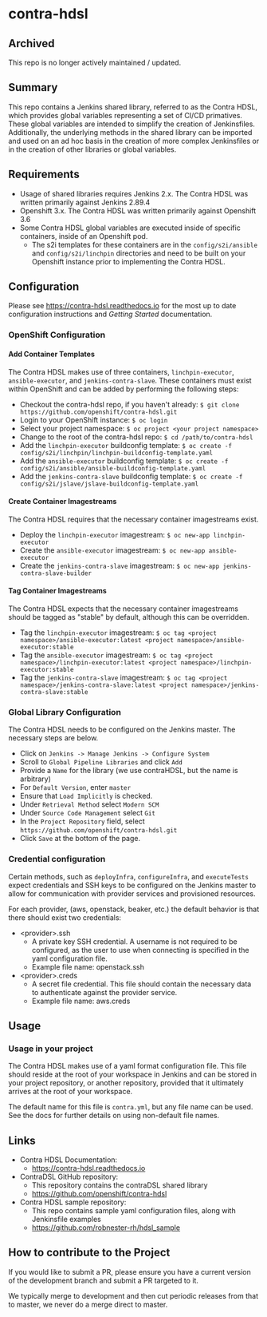 # contra-hdsl

## Archived

This repo is no longer actively maintained / updated.

## Summary

This repo contains a Jenkins shared library, referred to as the Contra HDSL, which provides global variables representing a set of CI/CD primatives. These global variables are intended to simplify the creation of Jenkinsfiles. Additionally, the underlying methods in the shared library can be imported and used on an ad hoc basis in the creation of more complex Jenkinsfiles or in the creation of other libraries or global variables.

## Requirements

* Usage of shared libraries requires Jenkins 2.x. The Contra HDSL was written primarily against Jenkins 2.89.4
* Openshift 3.x. The Contra HDSL was written primarily against Openshift 3.6
* Some Contra HDSL global variables are executed inside of specific containers, inside of an Openshift pod.
  * The s2i templates for these containers are in the ```config/s2i/ansible``` and ```config/s2i/linchpin``` directories and need to be built on your Openshift instance prior to implementing the Contra HDSL.
  
## Configuration

Please see https://contra-hdsl.readthedocs.io for the most up to date configuration instructions and *Getting Started* documentation. 

### OpenShift Configuration
#### Add Container Templates
The Contra HDSL makes use of three containers, ```linchpin-executor```,  ```ansible-executor```, and ```jenkins-contra-slave```. These containers must exist within OpenShift and can be added by performing the following steps:
* Checkout the contra-hdsl repo, if you haven't already: ```$ git clone https://github.com/openshift/contra-hdsl.git```
* Login to your OpenShift instance: ```$ oc login```
* Select your project namespace: ```$ oc project <your project namespace>```
* Change to the root of the contra-hdsl repo: ```$ cd /path/to/contra-hdsl```
* Add the ```linchpin-executor``` buildconfig template: ```$ oc create -f config/s2i/linchpin/linchpin-buildconfig-template.yaml```
* Add the ```ansible-executor``` buildconfig template: ```$ oc create -f config/s2i/ansible/ansible-buildconfig-template.yaml```
* Add the ```jenkins-contra-slave``` buildconfig template: ```$ oc create -f config/s2i/jslave/jslave-buildconfig-template.yaml```

#### Create Container Imagestreams
The Contra HDSL requires that the necessary container imagestreams exist.
* Deploy the ```linchpin-executor``` imagestream: ```$ oc new-app linchpin-executor```
* Create the ```ansible-executor``` imagestream: ```$ oc new-app ansible-executor```
* Create the ```jenkins-contra-slave``` imagestream: ```$ oc new-app jenkins-contra-slave-builder```


#### Tag Container Imagestreams
The Contra HDSL expects that the necessary container imagestreams should be tagged as "stable" by default, although this can be overridden.
* Tag the ```linchpin-executor``` imagestream: ```$ oc tag <project namespace>/ansible-executor:latest <project namespace>/ansible-executor:stable```
* Tag the ```ansible-executor``` imagestream: ```$ oc tag <project namespace>/linchpin-executor:latest <project namespace>/linchpin-executor:stable```
* Tag the ```jenkins-contra-slave``` imagestream: ```$ oc tag <project namespace>/jenkins-contra-slave:latest <project namespace>/jenkins-contra-slave:stable```

### Global Library Configuration
The Contra HDSL needs to be configured on the Jenkins master. The necessary steps are below.
* Click on ```Jenkins -> Manage Jenkins -> Configure System```
* Scroll to ```Global Pipeline Libraries``` and click ```Add```
* Provide a ```Name``` for the library (we use contraHDSL, but the name is arbitrary)
* For ```Default Version```, enter ```master```
* Ensure that ```Load Implicitly``` is checked.
* Under ```Retrieval Method``` select ```Modern SCM```
* Under ```Source Code Management``` select ```Git```
* In the ```Project Repository``` field, select ```https://github.com/openshift/contra-hdsl.git```
* Click ```Save``` at the bottom of the page.

### Credential configuration
Certain methods, such as ```deployInfra```, ```configureInfra```, and ```executeTests``` expect credentials and SSH keys to be configured on the Jenkins master to allow for communication with provider services and provisioned resources.

For each provider, (aws, openstack, beaker, etc.) the default behavior is that there should exist two credentials:
* \<provider>.ssh
  * A private key SSH credential. A username is not required to be configured, as the user to use when connecting is specified in the yaml configuration file.
  * Example file name: openstack.ssh
* \<provider>.creds
  * A secret file credential. This file should contain the necessary data to authenticate against the provider service.
  * Example file name: aws.creds

## Usage

### Usage in your project
The Contra HDSL makes use of a yaml format configuration file. This file should reside at the root of your workspace in Jenkins and can be stored in your project repository, or another repository, provided that it ultimately arrives at the root of your workspace.

The default name for this file is ```contra.yml```, but any file name can be used. See the docs for further details on using non-default file names.

## Links

* Contra HDSL Documentation:
  * https://contra-hdsl.readthedocs.io
* ContraDSL GitHub repository:
  * This repository contains the contraDSL shared library
  * https://github.com/openshift/contra-hdsl
* Contra HDSL sample repository:
  * This repo contains sample yaml configuration files, along with Jenkinsfile examples
  * https://github.com/robnester-rh/hdsl_sample


##  How to contribute to the Project
If you would like to submit a PR, please ensure you have a current version of the development branch and submit a PR targeted to it.

We typically merge to development and then cut periodic releases from that to master, we never do a merge direct to master.
